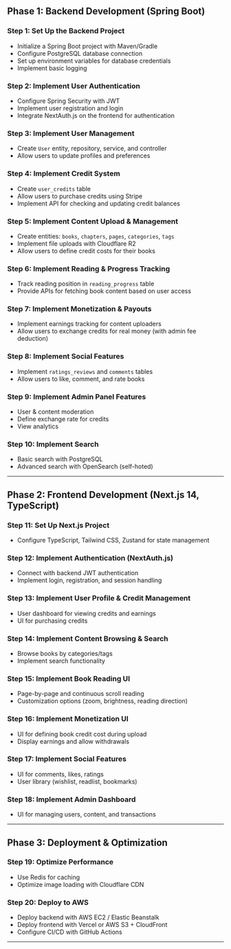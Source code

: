 ## **Phase 1: Backend Development (Spring Boot)**  
### **Step 1: Set Up the Backend Project**  
- Initialize a Spring Boot project with Maven/Gradle  
- Configure PostgreSQL database connection  
- Set up environment variables for database credentials  
- Implement basic logging  

### **Step 2: Implement User Authentication**  
- Configure Spring Security with JWT  
- Implement user registration and login  
- Integrate NextAuth.js on the frontend for authentication  

### **Step 3: Implement User Management**  
- Create `User` entity, repository, service, and controller  
- Allow users to update profiles and preferences  

### **Step 4: Implement Credit System**  
- Create `user_credits` table  
- Allow users to purchase credits using Stripe  
- Implement API for checking and updating credit balances  

### **Step 5: Implement Content Upload & Management**  
- Create entities: `books`, `chapters`, `pages`, `categories`, `tags`  
- Implement file uploads with Cloudflare R2 
- Allow users to define credit costs for their books  

### **Step 6: Implement Reading & Progress Tracking**  
- Track reading position in `reading_progress` table  
- Provide APIs for fetching book content based on user access  

### **Step 7: Implement Monetization & Payouts**  
- Implement earnings tracking for content uploaders  
- Allow users to exchange credits for real money (with admin fee deduction)  

### **Step 8: Implement Social Features**  
- Implement `ratings_reviews` and `comments` tables  
- Allow users to like, comment, and rate books  

### **Step 9: Implement Admin Panel Features**  
- User & content moderation  
- Define exchange rate for credits  
- View analytics  

### **Step 10: Implement Search**  
- Basic search with PostgreSQL  
- Advanced search with OpenSearch (self-hoted)  

---

## **Phase 2: Frontend Development (Next.js 14, TypeScript)**  
### **Step 11: Set Up Next.js Project**  
- Configure TypeScript, Tailwind CSS, Zustand for state management  

### **Step 12: Implement Authentication (NextAuth.js)**  
- Connect with backend JWT authentication  
- Implement login, registration, and session handling  

### **Step 13: Implement User Profile & Credit Management**  
- User dashboard for viewing credits and earnings  
- UI for purchasing credits  

### **Step 14: Implement Content Browsing & Search**  
- Browse books by categories/tags  
- Implement search functionality  

### **Step 15: Implement Book Reading UI**  
- Page-by-page and continuous scroll reading  
- Customization options (zoom, brightness, reading direction)  

### **Step 16: Implement Monetization UI**  
- UI for defining book credit cost during upload  
- Display earnings and allow withdrawals  

### **Step 17: Implement Social Features**  
- UI for comments, likes, ratings  
- User library (wishlist, readlist, bookmarks)  

### **Step 18: Implement Admin Dashboard**  
- UI for managing users, content, and transactions  

---

## **Phase 3: Deployment & Optimization**  
### **Step 19: Optimize Performance**  
- Use Redis for caching  
- Optimize image loading with Cloudflare CDN  

### **Step 20: Deploy to AWS**  
- Deploy backend with AWS EC2 / Elastic Beanstalk  
- Deploy frontend with Vercel or AWS S3 + CloudFront  
- Configure CI/CD with GitHub Actions  

---
